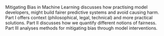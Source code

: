 Mitigating Bias in Machine Learning discusses how practising model developers, might build fairer predictive systems and avoid causing harm. Part I offers context (philosophical, legal, technical) and more practical solutions. Part II discusses how we quantify different notions of fairness. Part III analyses methods for mitigating bias through model interventions.
